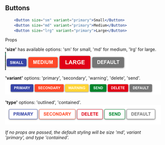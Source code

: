 ## Buttons

```jsx
    <Button size="sm" variant="primary">Small</Button>
    <Button size="md" variant="primary">Medium</Button>
    <Button size="lrg" variant="primary">Large</Button>
```

Props

**'size'** has available options: 'sm' for small, 'md' for medium, 'lrg' for large.\
![Buttons](./assets/button-sizes.png)

**'variant'** options: 'primary', 'secondary', 'warning', 'delete', 'send'.\
![button-sizes](./assets/button-colors.png)

**'type'** options: 'outlined', 'contained'.\
![button-contained](./assets/button-contained.png)

_If no props are passed, the default styling will be size 'md', variant 'primary', and type 'contained'._
